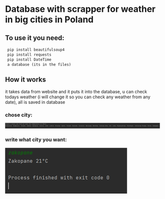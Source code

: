 # **Database with scrapper for weather in big cities in Poland**
## To use it you need: 
```
 pip install beautifulsoup4
 pip install requests
 pip install DateTime
 a database (its in the files)
```
## **How it works**
it takes data from website and it puts it into the database, u can check todays weather (i will change it so you can check any weather from any date), all is saved in database


### chose city: 
![ScreenShot](https://github.com/konswe/weather-scrapper/blob/main/images/choseCity.PNG) 
### write what city you want: 
![ScreenShot](https://github.com/konswe/weather-scrapper/blob/main/images/chose.PNG)



